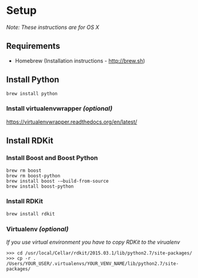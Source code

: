 # Setup
_Note: These instructions are for OS X_

## Requirements

* Homebrew (Installation instructions - http://brew.sh)

## Install Python

```console
brew install python
```

### Install virtualenvwrapper _(optional)_

https://virtualenvwrapper.readthedocs.org/en/latest/

## Install RDKit

### Install Boost and Boost Python
```console
brew rm boost
brew rm boost-python
brew install boost -–build-from-source
brew install boost-python
```

### Install RDKit

```console
brew install rdkit
```

### Virtualenv _(optional)_
_If you use virtual environment you have to copy RDKit to the virualenv_

```console
>>> cd /usr/local/Cellar/rdkit/2015.03.1/lib/python2.7/site-packages/
>>> cp -r . /Users/YOUR_USER/.virtualenvs/YOUR_VENV_NAME/lib/python2.7/site-packages/
```
